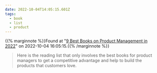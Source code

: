 ```yaml
---
date: 2022-10-04T14:05:15.601Z
tags:
  - book
  - list
  - product
---
```

{{% marginnote %}}Found at "[9 Best Books on Product Management in 2022](https://userguiding.com/blog/product-management-books/)" on 2022-10-04 16:05:15.{{% /marginnote %}}

> Here is the reading list that only involves the best books for product managers to get a competitive advantage and help to build the products that customers love.

